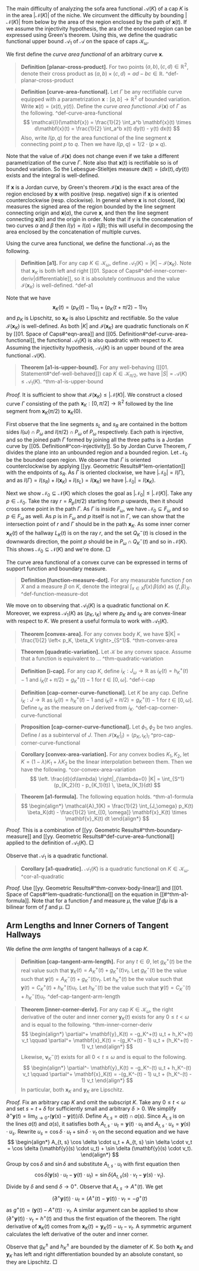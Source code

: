 The main difficulty of analyzing the sofa area functional $\mathcal{A}(K)$ of a cap $K$ is in the area $\left| \mathcal{N}(K) \right|$ of the niche. We circumvent the difficulty by bounding $\left| \mathcal{N}(K) \right|$ from below by the area of the region enclosed by the path of $\mathbf{x}(t)$. If we assume the injectivity hypothesis, the ara of the enclosed region can be expressed using Green's theorem. Using this, we define the quadratic functional upper bound $\mathcal{A}_1$ of $\mathcal{A}$ on the space of caps $\mathcal{K}_\omega$.

We first define the _curve area functional_ of an arbitrary curve $\mathbf{x}$.

> __Definition [planar-cross-product].__ For two points $(a, b), (c, d) \in \mathbb{R}^2$, denote their cross product as $(a, b) \times (c, d) = ad - bc \in \mathbb{R}$. ^def-planar-cross-product

> __Definition [curve-area-functional].__ Let $\Gamma$ be any rectifiable curve equipped with a parametrization $\mathbf{x} : [a, b] \to \mathbb{R}^2$ of bounded variation. Write $\mathbf{x}(t) = (x(t), y(t))$. Define the _curve area functional_ $\mathcal{I}(\mathbf{x})$ of $\Gamma$ as the following. ^def-curve-area-functional
$$
\mathcal{I}(\mathbf{x}) = \frac{1}{2} \int_a^b \mathbf{x}(t) \times d\mathbf{x}(t) = \frac{1}{2} \int_a^b x(t) dy(t) - y(t) dx(t)
$$
> Also, write $I(p, q)$ for the area functional of the line segment $\mathbf{x}$ connecting point $p$ to $q$. Then we have $I(p, q) = 1/2 \cdot (p \times q)$.

Note that the value of $\mathcal{I}(\mathbf{x})$ does not change even if we take a different parametrization of the curve $\Gamma$. Note also that $\mathbf{x}(t)$ is rectifiable so is of bounded variation. So the Lebesgue-Stieltjes measure $d \mathbf{x}(t) = (dx(t), dy(t))$ exists and the integral is well-defined.

If $\mathbf{x}$ is a Jordan curve, by Green's theorem $\mathcal{I}(\mathbf{x})$ is the exact area of the region enclosed by $\mathbf{x}$ with positive (resp. negative) sign if $\mathbf{x}$ is oriented counterclockwise (resp. clockwise). In general where $\mathbf{x}$ is not closed, $I(\mathbf{x})$ measures the signed area of the region bounded by the line segment connecting origin and $\mathbf{x}(a)$, the curve $\mathbf{x}$, and then the line segment connecting $\mathbf{x}(b)$ and the origin in order. Note that if $\gamma$ is the concatenation of two curves $\alpha$ and $\beta$ then $I(\gamma) = I(\alpha) + I(\beta)$; this will useful in decomposing the area enclosed by the concatenation of multiple curves.

Using the curve area functional, we define the functional $\mathcal{A}_1$ as the following.

> __Definition [a1].__ For any cap $K \in \mathcal{K}_\omega$, define $\mathcal{A}_1(K) = |K| - \mathcal{I}(\mathbf{x}_K)$. Note that $\mathbf{x}_K$ is both left and right [[01. Space of Caps#^def-inner-corner-deriv|differentiable]], so it is absolutely continuous and the value $\mathcal{I}(\mathbf{x}_K)$ is well-defined. ^def-a1

Note that we have
$$
\mathbf{x}_K(t) = (p_K(t) - 1) u_t + (p_K(t + \pi/2) - 1) v_t
$$
and $p_K$ is Lipschitz, so $\mathbf{x}_K$ is also Lipschitz and rectifiable. So the value $\mathcal{I}(\mathbf{x}_K)$ is well-defined. As both $|K|$ and $\mathcal{I}(\mathbf{x}_K)$ are quadratic functionals on $K$ by [[01. Space of Caps#^eqn-area]] and [[05. Definition#^def-curve-area-functional]], the functional $\mathcal{A}_1(K)$ is also quadratic with respect to $K$. Assuming the injectivity hypothesis, $\mathcal{A}_1(K)$ is an upper bound of the area functional $\mathcal{A}(K)$.

> __Theorem [a1-is-upper-bound].__ For any well-behaving ([[01. Statement#^def-well-behaved]]) cap $K \in \mathcal{K}_{\pi/2}$, we have $|S| = \mathcal{A}(K) \leq \mathcal{A}_1(K)$. ^thm-a1-is-upper-bound

_Proof._ It is sufficient to show that $\mathcal{I}(\mathbf{x}_K) \leq |\mathcal{N}(K)|$. We construct a closed curve $\Gamma$ consisting of the path $\mathbf{x}_K : [0, \pi/2] \to \mathbb{R}^2$ followed by the line segment from $\mathbf{x}_K(\pi/2)$ to $\mathbf{x}_K(0)$. 

First observe that the line segments $s_L$ and $s_R$ are contained in the bottom sides $l(\omega) \cap P_\omega$ and $l(\pi/2) \cap P_\omega$ of $P_\omega$ respectively. Each path is injective, and so the joined path $\Gamma$ formed by joining all the three paths is a Jordan curve by [[05. Definition#^con-injectivity]]. So by Jordan Curve Theorem, $\Gamma$ divides the plane into an unbounded region and a bounded region. Let $\mathcal{N}_0$ be the bounded open region. We observe that $\Gamma$ is oriented counterclockwise by applying [[yy. Geometric Results#^lem-orientation]] with the endpoints of $s_R$. As $\Gamma$ is oriented clockwise, we have $\left| \mathcal{N}_0 \right| = I(\Gamma)$, and as $I(\Gamma) = I(s_R) + I(\mathbf{x}_K) + I(s_L) = I(\mathbf{x}_K)$ we have $\left| \mathcal{N}_0 \right| = I(\mathbf{x}_K)$.

Next we show $\mathcal{N}_0 \subseteq \mathcal{N}(K)$ which closes the goal as $\left| \mathcal{N}_0 \right| \leq \left| \mathcal{N}(K) \right|$. Take any $p \in \mathcal{N}_0$. Take the ray $r = R_p(\pi/2)$ starting from $p$ upwards, then it should cross some point in the path $\Gamma$. As $\Gamma$ is inside $F_\omega$, we have $\mathcal{N}_0 \subseteq F_\omega$ and so $p \in F_\omega$ as well. As $p$ is in $F_\omega$ and $p$ itself is not in $\Gamma$, we can show that the intersection point of $r$ and $\Gamma$ should be in the path $\mathbf{x}_K$. As some inner corner $\mathbf{x}_K(t)$ of the hallway $L_K(t)$ is on the ray $r$, and the set $Q^-_K(t)$ is closed in the downwards direction, the point $p$ should be in $P_\omega \cap Q^-_K(t)$ and so in $\mathcal{N}(K)$. This shows $\mathcal{N}_0 \subseteq \mathcal{N}(K)$ and we're done. □

The curve area functional of a convex curve can be expressed in terms of support function and boundary measure. 

> __Definition [function-measure-dot].__ For any measurable function $f$ on $X$ and a measure $\beta$ on $K$, denote the integral $\int_{x \in X} f(x)\,\beta(dx)$ as $\left< f, \beta \right>_{X}$. ^def-function-measure-dot

We move on to observing that $\mathcal{A}_1(K)$ is a quadratic functional on $K$. Moreover, we express $\mathcal{A}_1(K)$ as $\left< p_K, \iota_K \right>$ where $p_K$ and $\iota_K$ are convex-linear with respect to $K$. 
We present a useful formula to work with $\mathcal{A}_1(K)$.

> __Theorem [convex-area].__ For any convex body $K$, we have $|K| = \frac{1}{2} \left< p_K, \beta_K \right>_{S^1}$. ^thm-convex-area

> __Theorem [quadratic-variation].__ Let $\mathcal{K}$ be any convex space. Assume that a function is equivalent to  ... ^thm-quadratic-variation

> __Definition [i-cap].__ For any cap $K$, define $i_K : J_\omega \to \mathbb{R}$ as $i_K(t) = h_K^+(t) - 1$ and $i_K(t + \pi / 2) = g^+_K(t) - 1$ for $t \in [0, \omega]$. ^def-i-cap

> __Definition [cap-corner-curve-functional].__ Let $K$ be any cap. Define $i_K : J \to \mathbb{R}$ as $i_K(t) = h_K^+(t) - 1$ and $i_K(t + \pi / 2) = g^+_K(t) - 1$ for $t \in [0, \omega]$. Define $\iota_K$ as the measure on $J$ derived from $i_K$. ^def-cap-corner-curve-functional

> __Proposition [cap-corner-curve-functional].__ Let $\phi_1, \phi_2$ be two angles. Define $I$ as a subinterval of $J$. Then $\mathcal{I}(\mathbf{x}_K|_I) = \left< p_K, \iota_K \right>_{I}$ ^pro-cap-corner-curve-functional

> __Corollary [convex-area-variation].__ For any convex bodies $K_1, K_2$, let $K = (1 - \lambda) K_1 + \lambda K_2$ be the linear interpolation between them. Then we have the following. ^cor-convex-area-variation
$$
\left. \frac{d}{d\lambda} \right|_{\lambda=0} |K| = \int_{S^1} (p_{K_2}(t) - p_{K_1}(t)) \, \beta_{K_1}(dt)
$$



> __Theorem [a1-formula].__ The following equation holds. ^thm-a1-formula
$$
\begin{align*}
\mathcal{A}_1(K) = \frac{1}{2} \int_{J_\omega} p_K(t) \beta_K(dt) - 
\frac{1}{2} \int_{[0, \omega]} \mathbf{x}_K(t) \times \mathbf{v}_K(t) dt
\end{align*}
$$

_Proof._ This is a combination of [[yy. Geometric Results#^thm-boundary-measure]] and [[yy. Geometric Results#^def-curve-area-functional]] applied to the definition of $\mathcal{A}_1(K)$. □

Observe that $\mathcal{A}_1$ is a quadratic functional.

> __Corollary [a1-quadratic].__ $\mathcal{A}_1(K)$ is a quadratic functional on $K \in \mathcal{K}_\omega$. ^cor-a1-quadratic

_Proof._ Use [[yy. Geometric Results#^thm-convex-body-linear]] and [[01. Space of Caps#^lem-quadratic-functional]] on the equation in [[#^thm-a1-formula]]. Note that for a function $f$ and measure $\mu$, the value $\int f \,d \mu$ is a bilinear form of $f$ and $\mu$. □

## Arm Lengths and Inner Corners of Tangent Hallways

We define the _arm lengths_ of tangent hallways of a cap $K$.

> __Definition [cap-tangent-arm-length].__ For any $t \in \Theta$, let $g_K^+(t)$ be the real value such that $\mathbf{y}_K(t) = A^+_K(t) + g_K^+(t) v_t$. Let $g_K^-(t)$ be the value such that $\mathbf{y}(t) = A^-_K(t) + g_K^-(t) v_t$. Let $h_K^+(t)$ be the value such that $\mathbf{y}(t) = C^+_K(t) + h_K^+(t) u_t$. Let $h_K^-(t)$ be the value such that $\mathbf{y}(t) = C^-_K(t) + h_K^-(t) u_t$. ^def-cap-tangent-arm-length

> __Theorem [inner-corner-deriv].__ For any cap $K \in \mathcal{K}_\omega$, the right derivative of the outer and inner corner $\mathbf{y}_K(t)$ exists for any $0 \leq t < \omega$ and is equal to the following. ^thm-inner-corner-deriv
$$
\begin{align*}
	\partial^+ \mathbf{y}_K(t) = -g_K^+(t) u_t + h_K^+(t) v_t \qquad \partial^+ \mathbf{x}_K(t) = -(g_K^+(t) - 1) u_t + (h_K^+(t) - 1) v_t
\end{align*}
$$
> Likewise, $\mathbf{v}_K^- (t)$ exists for all $0 < t \leq \omega$ and is equal to the following.
$$
\begin{align*}
	\partial^- \mathbf{y}_K(t) = -g_K^-(t) u_t + h_K^-(t) v_t \qquad \partial^+ \mathbf{x}_K(t) = -(g_K^-(t) - 1) u_t + (h_K^-(t) - 1) v_t
\end{align*}
$$
> In particular, both $\mathbf{x}_K$ and $\mathbf{y}_K$ are Lipschitz.

_Proof._ Fix an arbitrary cap $K$ and omit the subscript $K$. Take any $0 \leq t < \omega$ and set $s = t + \delta$ for sufficiently small and arbitrary $\delta > 0$. We simplify $\partial^+ \mathbf{y}(t) = \lim_{\delta \rightarrow 0^+}(\mathbf{y}(s) - \mathbf{y}(t)) / \delta$. Define $A_{t, s} = a(t) \cap a(s)$. Since $A_{t, s}$ is on the lines $a(t)$ and $a(s)$, it satisfies both $A_{t, s} \cdot u_t = \mathbf{y}(t) \cdot u_t$ and $A_{t, s} \cdot u_s = \mathbf{y}(s) \cdot u_s$. Rewrite $u_s = \cos \delta \cdot u_t + \sin \delta \cdot v_t$ on the second equation and we have
$$
\begin{align*}
	A_{t, s} \cos \delta \cdot u_t + A_{t, s} \sin \delta \cdot v_t =  	\cos \delta (\mathbf{y}(s) \cdot u_t) + \sin \delta (\mathbf{y}(s) \cdot v_t).
\end{align*}
$$
Group by $\cos \delta$ and $\sin \delta$ and substitute $A_{t, s} \cdot u_t$ with first equation then
$$ \cos \delta (\mathbf{y}(s) \cdot u_t - \mathbf{y}(t) \cdot u_t)
	= \sin \delta (A_{t, s}  (s) \cdot v_t - \mathbf{y}(s) \cdot v_t) .
	$$
Divide by $\delta$ and send $\delta \to 0^+$. Observe that $A_{t, s} \to A^+(t)$. We get
$$ (\partial^+ \mathbf{y}(t)) \cdot u_t  = (A^+(t) - \mathbf{y}(t)) \cdot v_t = - g^+(t)$$
as $g^+(t) = (\mathbf{y}(t) - A^+(t)) \cdot v_t$. A similar argument can be applied to show $(\partial^+ \mathbf{y}(t)) \cdot v_t = h^+(t)$ and thus the first equation of the theorem. The right derivative of $\mathbf{x}_K(t)$ comes from $\mathbf{x}_K(t) = \mathbf{y}_K(t) - u_t - v_t$. A symmetric argument calculates the left derivative of the outer and inner corner.

Observe that $g_K^{\pm}$ and $h_K^{\pm}$ are bounded by the diameter of $K$. So both $\mathbf{x}_K$ and $\mathbf{y}_K$ has left and right differentiation bounded by an absolute constant, so they are Lipschitz. □